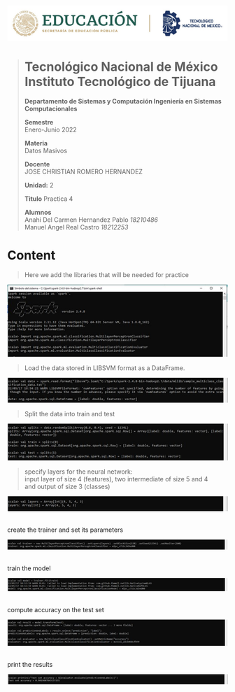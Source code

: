<p align="center"> 
  <img src="/Images/Title.png" />
</p>

> # Tecnológico Nacional de México Instituto Tecnológico de Tijuana
>
>
> **Departamento de Sistemas y Computación Ingeniería en Sistemas Computacionales**
>
> **Semestre**<br>
> Enero-Junio 2022
>
> **Materia**<br>
> Datos Masivos
>
> **Docente**<br>
> JOSE CHRISTIAN ROMERO HERNANDEZ
>
> **Unidad:** 2
>
> **Titulo**
> Practica 4
>
> **Alumnos**<br>
> Anahi Del Carmen Hernandez Pablo *18210486* <br>
> Manuel Angel Real Castro  *18212253*

# Content
> Here we add the libraries that will be needed for practice <br>

<p align="center"> 
  <img src="/imageP5/Imagen1.jpg" />
</p>

>Load the data stored in LIBSVM format as a DataFrame.<br>
<p align="center"> 
  <img src="/imageP5/Imagen2.jpg" /> 
</p>

>Split the data into train and test<br>
<p align="center"> 
  <img src="/imageP5/Imagen3.jpg" /> 
</p>

>specify layers for the neural network:<br>
input layer of size 4 (features), two intermediate of size 5 and 4<br>
and output of size 3 (classes)<br>
  <p align="center"> 
  <img src="/imageP5/Imagen4.jpg" /> 
</p>
<br>create the trainer and set its parameters
  <p align="center"> 
  <img src="/imageP5/Imagen5.jpg" /> 
</p>
<br>train the model
<p align="center"> 
  <img src="/imageP5/Imagen6.jpg" /> 
</p>
<br>compute accuracy on the test set
<p align="center"> 
  <img src="/imageP5/Imagen7.jpg" /> 
</p>
<br>print the results
<p align="center"> 
  <img src="/imageP5/Imagen8.jpg" /> 
</p>

 

